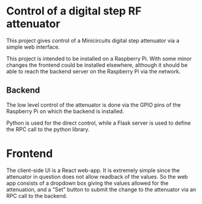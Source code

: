 # Control of a digital step RF attenuator
This project gives control of a Minicircuits digital step attenuator via a simple web interface.

This project is intended to be installed on a Raspberry Pi.  With some minor changes the frontend could be installed elsewhere, although it should be able to reach the backend server on the Raspberry Pi via the network.

## Backend
The low level control of the attenuator is done via the GPIO pins of the Raspberry Pi on which the backend is installed.

Python is used for the direct control, while a Flask server is used to define the RPC call to the python library.

# Frontend
The client-side UI is a React web-app.  It is extremely simple since the attenuator in question does not allow readback of the values.  So the web app consists of a dropdown box giving the values allowed for the attenuation, and a "Set" button to submit the change to the attenuator via an RPC call to the backend.
